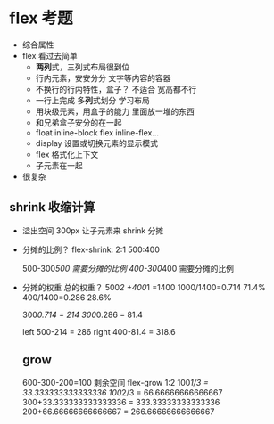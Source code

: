 # flex 考题

- 综合属性
- flex 看过去简单
  - **两列**式，三列式布局很到位
  - 行内元素，安安分分 文字等内容的容器
  - 不换行的行内特性，盒子？ 不适合 宽高都不行
  - 一行上完成 多**列**式划分 学习布局
  - 用块级元素，用盒子的能力 里面放一堆的东西
  - 和兄弟盒子安分的在一起
  - float inline-block flex inline-flex...
  - display 设置或切换元素的显示模式
  - flex 格式化上下文
  - 子元素在一起
- 很复杂

## shrink 收缩计算

- 溢出空间 300px 让子元素来 shrink 分摊
- 分摊的比例？
  flex-shrink: 2:1 500:400

  500-300*500 需要分摊的比例
  400-300*400 需要分摊的比例

- 分摊的权重
  总的权重？
  500*2 +400*1 =1400
  1000/1400=0.714 71.4%
  400/1400=0.286 28.6%

  300*0.714 = 214
  300*0.286 = 81.4

  left 500-214 = 286
  right 400-81.4 = 318.6

  ## grow

  600-300-200=100 剩余空间
  flex-grow 1:2
  100*1/3 = 33.333333333333336
  100*2/3 = 66.66666666666667
  300+33.333333333333336 = 333.33333333333336
  200+66.66666666666667 = 266.66666666666667

